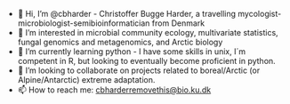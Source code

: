 - 👋 Hi, I’m @cbharder - Christoffer Bugge Harder, a travelling mycologist-microbiologist-semibioinformatician from Denmark
- 👀 I’m interested in microbial community ecology, multivariate statistics, fungal genomics and metagenomics, and Arctic biology
- 🌱 I’m currently learning python - I have some skills in unix, I´m competent in R, but looking to eventually become proficient in python.
- 💞️ I’m looking to collaborate on projects related to boreal/Arctic (or Alpine/Antarctic) extreme adaptation.
- 📫 How to reach me: cbharderremovethis@bio.ku.dk

<!---
cbharder/cbharder is a ✨ special ✨ repository because its `README.md` (this file) appears on your GitHub profile.
You can click the Preview link to take a look at your changes.
--->

